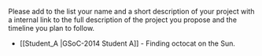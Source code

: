 Please add to the list your name and a short description of your project with a internal link 
to the full description of the project you propose and the timeline you plan to follow.
* [[Student_A |GSoC-2014  Student A]] - Finding octocat on the Sun.
